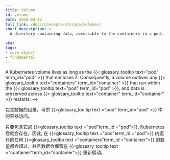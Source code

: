 ```yaml
---
title: Volume
id: volume
date: 2018-04-12
full_link: /docs/concepts/storage/volumes/
short_description: >
  A directory containing data, accessible to the containers in a pod.

aka: 
tags:
- core-object
- fundamental
---
```


<!--
 A directory containing data, accessible to the containers in a {{< glossary_tooltip text="pod" term_id="pod" >}}.

<!--more--> 

A Kubernetes volume lives as long as the {{< glossary_tooltip text="pod" term_id="pod" >}} that encloses it. Consequently, a volume outlives any {{< glossary_tooltip text="containers" term_id="container" >}} that run within the {{< glossary_tooltip text="pod" term_id="pod" >}}, and data is preserved across {{< glossary_tooltip text="container" term_id="container" >}} restarts. 
-->

包含数据的目录，可供 {{<glossary_tooltip text ="pod" term_id="pod" >}} 中的容器访问。

<!--更多-->

只要包含它的 {{<glossary_tooltip text ="pod"term_id ="pod">}}, Kubernetes 卷就会存在。因此, 在 {{<glossary_tooltip text ="pod"term_id ="pod">}} 内运行的任何 {{<glossary_tooltip text ="containers"term_id ="container">}} 的数量都会超过，并且数据会保留在 {{<glossary_tooltip text ="container"term_id="container">}} 重新启动。
